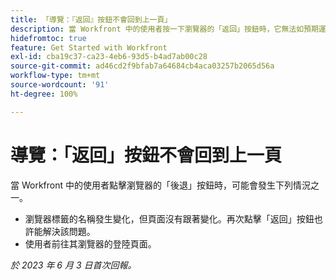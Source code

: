 ```yaml
---
title: 「導覽：『返回』按鈕不會回到上一頁」
description: 當 Workfront 中的使用者按一下瀏覽器的「返回」按鈕時，它無法如預期運作。
hidefromtoc: true
feature: Get Started with Workfront
exl-id: cba19c37-ca23-4eb6-93d5-b4ad7ab00c28
source-git-commit: ad46cd2f9bfab7a64684cb4aca03257b2065d56a
workflow-type: tm+mt
source-wordcount: '91'
ht-degree: 100%

---
```


# 導覽：「返回」按鈕不會回到上一頁

<!--

>[!NOTE]
>
>This issue was fixed on June 20, 2024.

-->

當 Workfront 中的使用者點擊瀏覽器的「後退」按鈕時，可能會發生下列情況之一。

* 瀏覽器標籤的名稱發生變化，但頁面沒有跟著變化。再次點擊「返回」按鈕也許能解決該問題。
* 使用者前往其瀏覽器的登陸頁面。

_於 2023 年 6 月 3 日首次回報。_
